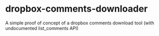 # dropbox-comments-downloader
A simple proof of concept of a dropbox comments download tool (with undocumented list_comments API)
